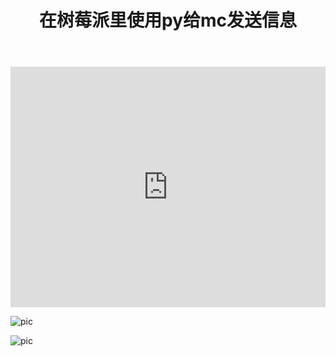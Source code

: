 ﻿---
layout: post
title: '在树莓派里使用py给mc发送信息'
tags: minecraft 树莓派
keywords: py 树莓派 我的世界 mc rpi
categories: Living
img: https://coding.net/u/SunbossRS/p/GotBlogDowner/git/raw/master/img/py-rpi/cover.jpg
---

<iframe type="text/html" width="100%" height="385" src="https://chushou.tv/gamezone/video/play/m-3597385.htm?hmsr=share&hmpl=unknow&hmcu=unknow&hmkw=&hmci=" frameborder="0"></iframe>  
  

![pic](https://coding.net/u/SunbossRS/p/GotBlogDowner/git/raw/master/img/py-rpi/02.png)  
  
![pic](https://coding.net/u/SunbossRS/p/GotBlogDowner/git/raw/master/img/py-rpi/01g.gif)
